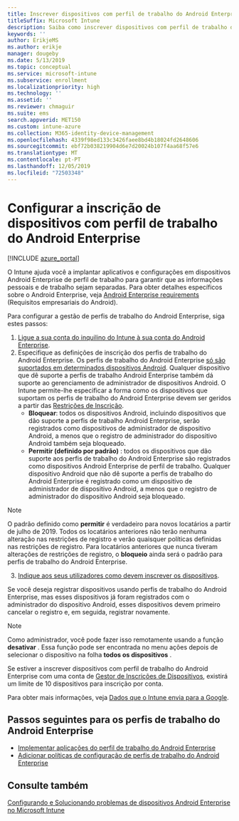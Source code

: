 ```yaml
---
title: Inscrever dispositivos com perfil de trabalho do Android Enterprise no Intune
titleSuffix: Microsoft Intune
description: Saiba como inscrever dispositivos com perfil de trabalho do Android Enterprise no Intune.
keywords: ''
author: ErikjeMS
ms.author: erikje
manager: dougeby
ms.date: 5/13/2019
ms.topic: conceptual
ms.service: microsoft-intune
ms.subservice: enrollment
ms.localizationpriority: high
ms.technology: ''
ms.assetid: ''
ms.reviewer: chmaguir
ms.suite: ems
search.appverid: MET150
ms.custom: intune-azure
ms.collection: M365-identity-device-management
ms.openlocfilehash: 4339f98ed133c3426faee8bd4b18024fd2648606
ms.sourcegitcommit: ebf72b038219904d6e7d20024b107f4aa68f57e6
ms.translationtype: MT
ms.contentlocale: pt-PT
ms.lasthandoff: 12/05/2019
ms.locfileid: "72503348"
---
```

# <a name="set-up-enrollment-of-android-enterprise-work-profile-devices"></a>Configurar a inscrição de dispositivos com perfil de trabalho do Android Enterprise

[!INCLUDE [azure_portal](../includes/azure_portal.md)]

O Intune ajuda você a implantar aplicativos e configurações em dispositivos Android Enterprise de perfil de trabalho para garantir que as informações pessoais e de trabalho sejam separadas. Para obter detalhes específicos sobre o Android Enterprise, veja [Android Enterprise requirements](https://support.google.com/work/android/answer/6174145?hl=en&ref_topic=6151012) (Requisitos empresariais do Android).

Para configurar a gestão de perfis de trabalho do Android Enterprise, siga estes passos:

1. [Ligue a sua conta do inquilino do Intune à sua conta do Android Enterprise](connect-intune-android-enterprise.md).
2. Especifique as definições de inscrição dos perfis de trabalho do Android Enterprise. Os perfis de trabalho do Android Enterprise [só são suportados em determinados dispositivos Android](https://support.google.com/work/android/answer/6174145?hl=en&ref_topic=6151012%20style=%22target=new_window%22). Qualquer dispositivo que dê suporte a perfis de trabalho Android Enterprise também dá suporte ao gerenciamento de administrador de dispositivos Android. O Intune permite-lhe especificar a forma como os dispositivos que suportam os perfis de trabalho do Android Enterprise devem ser geridos a partir das [Restrições de Inscrição](enrollment-restrictions-set.md).
    - **Bloquear**: todos os dispositivos Android, incluindo dispositivos que dão suporte a perfis de trabalho Android Enterprise, serão registrados como dispositivos de administrador de dispositivo Android, a menos que o registro de administrador do dispositivo Android também seja bloqueado. 
    - **Permitir (definido por padrão)** : todos os dispositivos que dão suporte aos perfis de trabalho do Android Enterprise são registrados como dispositivos Android Enterprise de perfil de trabalho. Qualquer dispositivo Android que não dê suporte a perfis de trabalho do Android Enterprise é registrado como um dispositivo de administrador de dispositivo Android, a menos que o registro de administrador do dispositivo Android seja bloqueado. 
> [!NOTE]
> O padrão definido como **permitir** é verdadeiro para novos locatários a partir de julho de 2019. Todos os locatários anteriores não terão nenhuma alteração nas restrições de registro e verão quaisquer políticas definidas nas restrições de registro. Para locatários anteriores que nunca tiveram alterações de restrições de registro, o **bloqueio** ainda será o padrão para perfis de trabalho do Android Enterprise.

3. [Indique aos seus utilizadores como devem inscrever os dispositivos](/intune-user-help/create-a-work-profile-and-enroll-your-device-in-intune-android).  

Se você deseja registrar dispositivos usando perfis de trabalho do Android Enterprise, mas esses dispositivos já foram registrados com o administrador do dispositivo Android, esses dispositivos devem primeiro cancelar o registro e, em seguida, registrar novamente.
> [!NOTE]
> Como administrador, você pode fazer isso remotamente usando a função **desativar** . Essa função pode ser encontrada no menu ações depois de selecionar o dispositivo na folha **todos os dispositivos** .

Se estiver a inscrever dispositivos com perfil de trabalho do Android Enterprise com uma conta de [Gestor de Inscrições de Dispositivos](device-enrollment-manager-enroll.md), existirá um limite de 10 dispositivos para inscrição por conta.

Para obter mais informações, veja [Dados que o Intune envia para a Google](../protect/data-intune-sends-to-google.md).

## <a name="next-steps-for-android-enterprise-work-profiles"></a>Passos seguintes para os perfis de trabalho do Android Enterprise
- [Implementar aplicações do perfil de trabalho do Android Enterprise](../apps/apps-add-android-for-work.md)
- [Adicionar políticas de configuração de perfis de trabalho do Android Enterprise](../configuration/device-profiles.md)

## <a name="see-also"></a>Consulte também

[Configurando e Solucionando problemas de dispositivos Android Enterprise no Microsoft Intune](https://support.microsoft.com/help/4476974)

